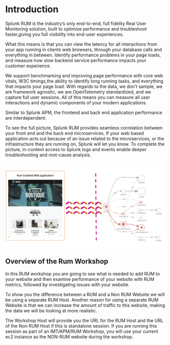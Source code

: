 # Introduction

Splunk RUM is the industry’s only end-to-end, full fidelity Real User Monitoring solution, built to optimize performance and troubleshoot faster,giving you full visibility into end-user experiences.

What this means is that you can view the latency for all interactions from your app running in clients web browsers, through your database calls and everything in between. Identify performance problems in your page loads, and measure how slow backend service performance impacts your customer experience.

We support benchmarking and improving page performance with core web vitals, W3C timings,the ability to identify long running tasks, and everything that impacts your page load. With regards to the data, we don’t sample, we are framework agnostic, we are OpenTelemetry standardized, and we capture full user sessions. All of this means you can measure all user interactions and dynamic components of your modern applications.

Similar to Splunk APM, the frontend and back end application performance are interdependent.

To see the full picture, Splunk RUM provides seamless correlation between your front end and the back end microservices. If your web based application acts out because of an issue related to the microservices, or the infrastructure they are running on, Splunk will let you know. To complete the picture, in-context access to Splunk logs and events enable deeper troubleshooting and root-cause analysis.

![Architecture Overview](../images/rum/rum-architecture.png)

## Overview of the Rum Workshop

In this RUM workshop you are  going to see what is needed to add RUM to your website and then examine performance of your website with RUM metrics, followed by investigating issues with your website.

To show you the difference between a RUM and a Non RUM Website we will be using a separate RUM Host. Another reason for using a separate RUM Website is that we can increase the amount of traffic to this website, making the data we will be looking at more realistic.

The Workshop Host will provide you the URL for the RUM Host and the URL of the Non RUM Host if this is standalone session. If you are running this session as part of an IMT/APM/RUM Workshop, you will use your current ec2 instance as the NON-RUM website during the workshop.

